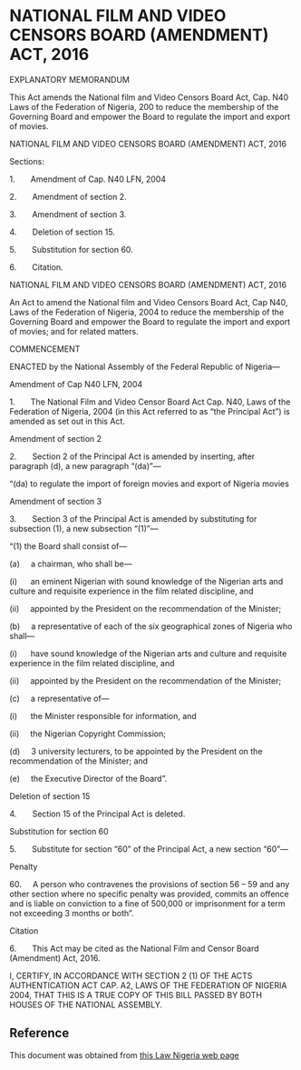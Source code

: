 # NATIONAL FILM AND VIDEO CENSORS BOARD (AMENDMENT) ACT, 2016

EXPLANATORY MEMORANDUM

This Act amends the National film and Video Censors Board Act, Cap. N40 Laws of the Federation of Nigeria, 200 to reduce the membership of the Governing Board and empower the Board to regulate the import and export of movies.

NATIONAL FILM AND VIDEO CENSORS BOARD (AMENDMENT) ACT, 2016

Sections:

1.       Amendment of Cap. N40 LFN, 2004

2.       Amendment of section 2.

3.       Amendment of section 3.

4.       Deletion of section 15.

5.       Substitution for section 60.

6.       Citation.

NATIONAL FILM AND VIDEO CENSORS BOARD (AMENDMENT) ACT, 2016

An Act to amend the National film and Video Censors Board Act, Cap N40, Laws of the Federation of Nigeria, 2004 to reduce the membership of the Governing Board and empower the Board to regulate the import and export of movies; and for related matters.

COMMENCEMENT

ENACTED by the National Assembly of the Federal Republic of Nigeria—

Amendment of Cap N40 LFN, 2004

1.       The National Film and Video Censor Board Act Cap. N40, Laws of the Federation of Nigeria, 2004 (in this Act referred to as “the Principal Act”) is amended as set out in this Act.

Amendment of section 2

2.       Section 2 of the Principal Act is amended by inserting, after paragraph (d), a new paragraph “(da)”—

“(da) to regulate the import of foreign movies and export of Nigeria movies

Amendment of section 3

3.       Section 3 of the Principal Act is amended by substituting for subsection (1), a new subsection “(1)”—

“(1) the Board shall consist of—

(a)     a chairman, who shall be—

(i)      an eminent Nigerian with sound knowledge of the Nigerian arts and culture and requisite experience in the film related discipline, and

(ii)     appointed by the President on the recommendation of the Minister;

(b)     a representative of each of the six geographical zones of Nigeria who shall—

(i)      have sound knowledge of the Nigerian arts and culture and requisite experience in the film related discipline, and

(ii)     appointed by the President on the recommendation of the Minister;

(c)     a representative of—

(i)      the Minister responsible for information, and

(ii)     the Nigerian Copyright Commission;

(d)     3 university lecturers, to be appointed by the President on the recommendation of the Minister; and

(e)     the Executive Director of the Board”.

Deletion of section 15

4.       Section 15 of the Principal Act is deleted.

Substitution for section 60

5.       Substitute for section “60” of the Principal Act, a new section “60”—

Penalty

60.     A person who contravenes the provisions of section 56 – 59 and any other section where no specific penalty was provided, commits an offence and is liable on conviction to a fine of 500,000 or imprisonment for a term not exceeding 3 months or both”.

Citation

6.       This Act may be cited as the National Film and Censor Board (Amendment) Act, 2016.

I, CERTIFY, IN ACCORDANCE WITH SECTION 2 (1) OF THE ACTS AUTHENTICATION ACT CAP. A2, LAWS OF THE FEDERATION OF NIGERIA 2004, THAT THIS IS A TRUE COPY OF THIS BILL PASSED BY BOTH HOUSES OF THE NATIONAL ASSEMBLY.

## Reference

This document was obtained from [this Law Nigeria web page](http://www.lawnigeria.com/LFN/N/National-Film-and-Video-Censors-Boards%28Amendment%29Act.php)